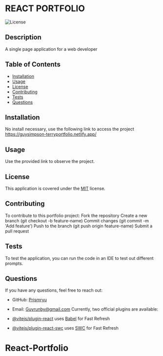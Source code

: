 # REACT PORTFOLIO

![License](https://img.shields.io/badge/License-MIT-blue.svg)

## Description

A single page application for a web developer

## Table of Contents

- [Installation](#installation)
- [Usage](#usage)
- [License](#license)
- [Contributing](#contributing)
- [Tests](#tests)
- [Questions](#questions)

## Installation

No install necessary, use the following link to access the project https://guysimpson-terryportfolio.netlify.app/

## Usage

Use the provided link to observe the project.

## License

This application is covered under the [MIT](https://opensource.org/licenses/MIT) license.

## Contributing

To contribute to this portfolio project:    Fork the repository    Create a new branch (git checkout -b feature-name)    Commit changes (git commit -m 'Add feature')    Push to the branch (git push origin feature-name)    Submit a pull request

## Tests

To test the application, you can run the code in an IDE to test out different prompts.

## Questions

If you have any questions, feel free to reach out:

- GitHub: [Prismryu](https://github.com/Prismryu)
- Email: Guyrunby@gmail.com
Currently, two official plugins are available:

- [@vitejs/plugin-react](https://github.com/vitejs/vite-plugin-react/blob/main/packages/plugin-react/README.md) uses [Babel](https://babeljs.io/) for Fast Refresh
- [@vitejs/plugin-react-swc](https://github.com/vitejs/vite-plugin-react-swc) uses [SWC](https://swc.rs/) for Fast Refresh
# React-Portfolio
